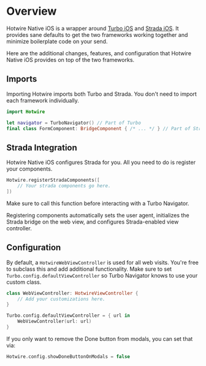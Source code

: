 # Overview

Hotwire Native iOS is a wrapper around [Turbo iOS](https://github.com/hotwired/turbo-ios) and [Strada iOS](https://github.com/hotwired/strada-ios). It provides sane defaults to get the two frameworks working together and minimize boilerplate code on your send.

Here are the additional changes, features, and configuration that Hotwire Native iOS provides on top of the two frameworks.

## Imports

Importing Hotwire imports both Turbo and Strada. You don't need to import each framework individually.

```swift
import Hotwire

let navigator = TurboNavigator() // Part of Turbo
final class FormComponent: BridgeComponent { /* ... */ } // Part of Strada
```

## Strada Integration

Hotwire Native iOS configures Strada for you. All you need to do is register your components.

```swift
Hotwire.registerStradaComponents([
    // Your strada components go here.
])
```

Make sure to call this function before interacting with a Turbo Navigator.

Registering components automatically sets the user agent, initializes the Strada bridge on the web view, and configures Strada-enabled view controller.

## Configuration

By default, a `HotwireWebViewController` is used for all web visits. You're free to subclass this and add additional functionality. Make sure to set `Turbo.config.defaultViewController` so Turbo Navigator knows to use your custom class.

```swift
class WebViewController: HotwireViewController {
    // Add your customizations here.
}

Turbo.config.defaultViewController = { url in
    WebViewController(url: url)
}
```

If you only want to remove the Done button from modals, you can set that via:

```swift
Hotwire.config.showDoneButtonOnModals = false
```
